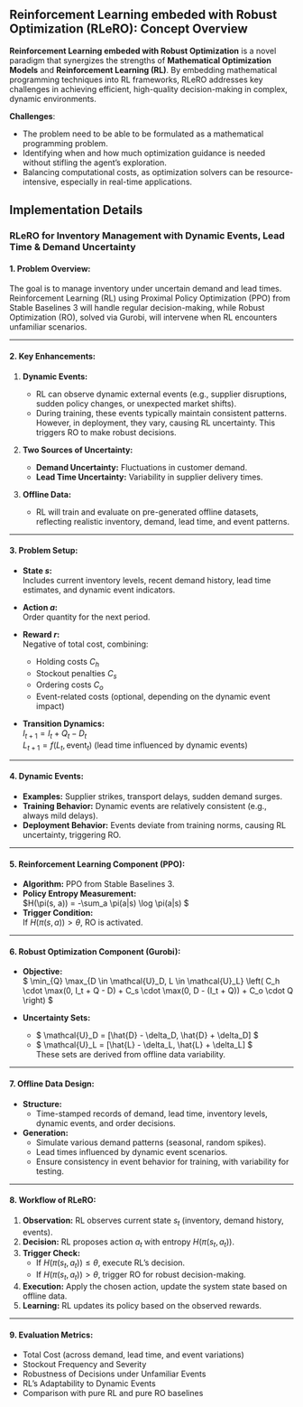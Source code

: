 ## Reinforcement Learning embeded with Robust Optimization (RLeRO): Concept Overview

**Reinforcement Learning embeded with Robust Optimization** is a novel paradigm that synergizes the strengths of **Mathematical Optimization Models** and **Reinforcement Learning (RL)**. By embedding mathematical programming techniques into RL frameworks, RLeRO addresses key challenges in achieving efficient, high-quality decision-making in complex, dynamic environments.

**Challenges**:
   - The problem need to be able to be formulated as a mathematical programming problem.
   - Identifying when and how much optimization guidance is needed without stifling the agent’s exploration.
   - Balancing computational costs, as optimization solvers can be resource-intensive, especially in real-time applications.


## Implementation Details

### **RLeRO for Inventory Management with Dynamic Events, Lead Time & Demand Uncertainty**

#### **1. Problem Overview:**

The goal is to manage inventory under uncertain demand and lead times. Reinforcement Learning (RL) using Proximal Policy Optimization (PPO) from Stable Baselines 3 will handle regular decision-making, while Robust Optimization (RO), solved via Gurobi, will intervene when RL encounters unfamiliar scenarios.

---

#### **2. Key Enhancements:**

1. **Dynamic Events:**  
   - RL can observe dynamic external events (e.g., supplier disruptions, sudden policy changes, or unexpected market shifts).  
   - During training, these events typically maintain consistent patterns. However, in deployment, they vary, causing RL uncertainty. This triggers RO to make robust decisions.

2. **Two Sources of Uncertainty:**  
   - **Demand Uncertainty:** Fluctuations in customer demand.  
   - **Lead Time Uncertainty:** Variability in supplier delivery times.

3. **Offline Data:**  
   - RL will train and evaluate on pre-generated offline datasets, reflecting realistic inventory, demand, lead time, and event patterns.

---

#### **3. Problem Setup:**

- **State $s$:**  
  Includes current inventory levels, recent demand history, lead time estimates, and dynamic event indicators.

- **Action $a$:**  
  Order quantity for the next period.

- **Reward $r$:**  
  Negative of total cost, combining:
  - Holding costs $C_h$
  - Stockout penalties $C_s$
  - Ordering costs $C_o$
  - Event-related costs (optional, depending on the dynamic event impact)

- **Transition Dynamics:**  
  $I_{t+1} = I_t + Q_t - D_t$  
  $L_{t+1} = f(L_t, \text{event}_t)$ (lead time influenced by dynamic events)

---

#### **4. Dynamic Events:**

- **Examples:** Supplier strikes, transport delays, sudden demand surges.
- **Training Behavior:** Dynamic events are relatively consistent (e.g., always mild delays).
- **Deployment Behavior:** Events deviate from training norms, causing RL uncertainty, triggering RO.

---

#### **5. Reinforcement Learning Component (PPO):**

- **Algorithm:** PPO from Stable Baselines 3.  
- **Policy Entropy Measurement:**  
  $H(\pi(s, a)) = -\sum_a \pi(a|s) \log \pi(a|s) $  
- **Trigger Condition:**  
  If $H(\pi(s, a)) > \theta$, RO is activated.

---

#### **6. Robust Optimization Component (Gurobi):**

- **Objective:**  
  $ \min_{Q} \max_{D \in \mathcal{U}_D, L \in \mathcal{U}_L} \left( C_h \cdot \max(0, I_t + Q - D) + C_s \cdot \max(0, D - (I_t + Q)) + C_o \cdot Q \right) $

- **Uncertainty Sets:**  
  - $ \mathcal{U}_D = [\hat{D} - \delta_D, \hat{D} + \delta_D] $  
  - $ \mathcal{U}_L = [\hat{L} - \delta_L, \hat{L} + \delta_L] $  
  These sets are derived from offline data variability.

---

#### **7. Offline Data Design:**

- **Structure:**  
  - Time-stamped records of demand, lead time, inventory levels, dynamic events, and order decisions.
- **Generation:**  
  - Simulate various demand patterns (seasonal, random spikes).  
  - Lead times influenced by dynamic event scenarios.  
  - Ensure consistency in event behavior for training, with variability for testing.

---

#### **8. Workflow of RLeRO:**

1. **Observation:** RL observes current state $s_t$ (inventory, demand history, events).  
2. **Decision:** RL proposes action $a_t$ with entropy $H(\pi(s_t, a_t))$.  
3. **Trigger Check:**  
   - If $H(\pi(s_t, a_t)) \leq \theta$, execute RL’s decision.  
   - If $H(\pi(s_t, a_t)) > \theta$, trigger RO for robust decision-making.  
4. **Execution:** Apply the chosen action, update the system state based on offline data.  
5. **Learning:** RL updates its policy based on the observed rewards.

---

#### **9. Evaluation Metrics:**

- Total Cost (across demand, lead time, and event variations)
- Stockout Frequency and Severity
- Robustness of Decisions under Unfamiliar Events
- RL’s Adaptability to Dynamic Events
- Comparison with pure RL and pure RO baselines

